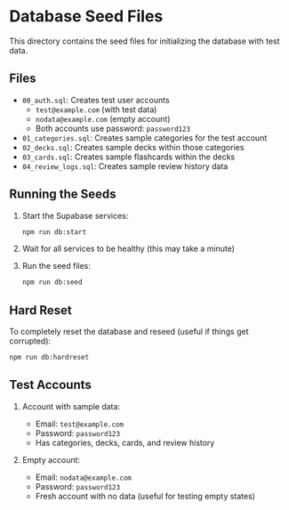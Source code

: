 # Database Seed Files

This directory contains the seed files for initializing the database with test data.

## Files

- `00_auth.sql`: Creates test user accounts
  - `test@example.com` (with test data)
  - `nodata@example.com` (empty account)
  - Both accounts use password: `password123`
- `01_categories.sql`: Creates sample categories for the test account
- `02_decks.sql`: Creates sample decks within those categories
- `03_cards.sql`: Creates sample flashcards within the decks
- `04_review_logs.sql`: Creates sample review history data

## Running the Seeds

1. Start the Supabase services:
   ```bash
   npm run db:start
   ```

2. Wait for all services to be healthy (this may take a minute)

3. Run the seed files:
   ```bash
   npm run db:seed
   ```

## Hard Reset

To completely reset the database and reseed (useful if things get corrupted):
```bash
npm run db:hardreset
```

## Test Accounts

1. Account with sample data:
   - Email: `test@example.com`
   - Password: `password123`
   - Has categories, decks, cards, and review history

2. Empty account:
   - Email: `nodata@example.com`
   - Password: `password123`
   - Fresh account with no data (useful for testing empty states) 